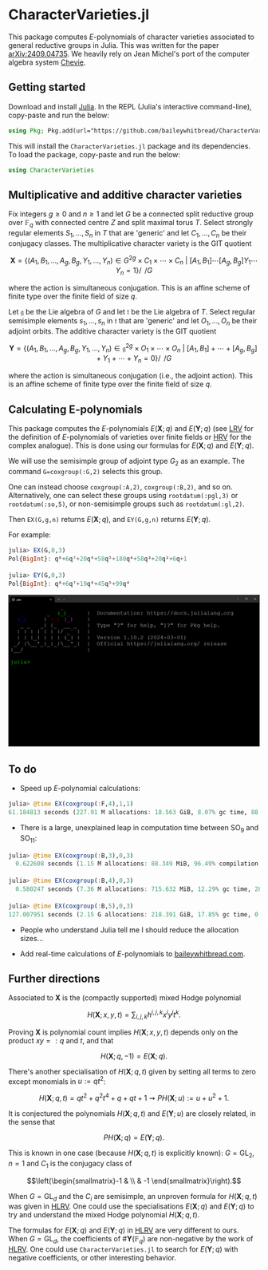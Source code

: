 # CharacterVarieties.jl

This package computes $E$-polynomials of character varieties associated to general reductive groups in Julia. This was written for the paper [arXiv:2409.04735](https://arxiv.org/abs/2409.04735). We heavily rely on Jean Michel's port of the computer algebra system [Chevie](https://github.com/jmichel7/Chevie.jl). 





## Getting started
Download and install [Julia](https://julialang.org/downloads/). In the REPL (Julia's interactive command-line), copy-paste and run the below:

```julia
using Pkg; Pkg.add(url="https://github.com/baileywhitbread/CharacterVarieties.jl")
```

This will install the `CharacterVarieties.jl` package and its dependencies. To load the package, copy-paste and run the below:

```julia
using CharacterVarieties
```





## Multiplicative and additive character varieties
Fix integers $g\geq 0$ and $n\geq 1$ and let $G$ be a connected split reductive group over $\mathbb{F}_q$ with connected centre $Z$ and split maximal torus $T$. Select strongly regular elements $S_1,\ldots,S_n$ in $T$ that are 'generic' and let $C_1,\ldots,C_n$ be their conjugacy classes. The multiplicative character variety is the GIT quotient
```math
\mathbf{X} = \bigg\{(A_1,B_1,\ldots,A_g,B_g,Y_1,\ldots,Y_n)\in G^{2g}\times C_1\times \cdots\times C_n\ \bigg|\ [A_1,B_1]\cdots[A_g,B_g]Y_1\cdots Y_n = 1\bigg\}\bigg/\!\!\!\!\!\bigg/G
```
where the action is simultaneous conjugation. This is an affine scheme of finite type over the finite field of size $q$. 

Let $\mathfrak{g}$ be the Lie algebra of $G$ and let $\mathfrak{t}$ be the Lie algebra of $T$. Select regular semisimple elements $s_1,\ldots,s_n$ in $\mathfrak{t}$ that are 'generic' and let $O_1,\ldots,O_n$ be their adjoint orbits. The additive character variety is the GIT quotient
```math
\mathbf{Y} = \bigg\{(A_1,B_1,\ldots,A_g,B_g,Y_1,\ldots,Y_n)\in \mathfrak{g}^{2g}\times O_1\times \cdots\times O_n\ \bigg|\ [A_1,B_1]+\cdots+[A_g,B_g] + Y_1+ \cdots + Y_n = 0\bigg\}\bigg/\!\!\!\!\!\bigg/G
```
where the action is simultaneous conjugation (i.e., the adjoint action). This is an affine scheme of finite type over the finite field of size $q$.

## Calculating E-polynomials
This package computes the $E$-polynomials $E(\mathbf{X};q)$ and $E(\mathbf{Y};q)$ (see [LRV](https://aif.centre-mersenne.org/articles/10.5802/aif.3540/) for the definition of $E$-polynomials of varieties over finite fields or [HRV](https://link.springer.com/article/10.1007/s00222-008-0142-x) for the complex analogue). This is done using our formulas for $E(\mathbf{X};q)$ and $E(\mathbf{Y};q)$.

We will use the semisimple group of adjoint type $G_2$ as an example. The command `G=coxgroup(:G,2)` selects this group. 

One can instead choose `coxgroup(:A,2)`, `coxgroup(:B,2)`, and so on. Alternatively, one can select these groups using `rootdatum(:pgl,3)` or `rootdatum(:so,5)`, or non-semisimple groups such as `rootdatum(:gl,2)`.

Then `EX(G,g,n)` returns $E(\mathbf{X};q)$, and `EY(G,g,n)` returns $E(\mathbf{Y};q)$.

For example:

```julia
julia> EX(G,0,3)
Pol{BigInt}: q⁸+6q⁷+20q⁶+58q⁵+180q⁴+58q³+20q²+6q+1

julia> EY(G,0,3)
Pol{BigInt}: q⁸+6q⁷+19q⁶+45q⁵+99q⁴
```



![](https://github.com/baileywhitbread/CharacterVarieties.jl/blob/main/animation.gif)


## To do
- Speed up $E$-polynomial calculations:
```julia
julia> @time EX(coxgroup(:F,4),1,1)
61.184813 seconds (227.91 M allocations: 18.563 GiB, 8.07% gc time, 88.52% compilation time)
```



- There is a large, unexplained leap in computation time between $`\mathrm{SO}_9`$ and $`\mathrm{SO}_{11}`$:
```julia
julia> @time EX(coxgroup(:B,3),0,3)
  0.622608 seconds (1.15 M allocations: 88.349 MiB, 96.49% compilation time)

julia> @time EX(coxgroup(:B,4),0,3)
  0.580247 seconds (7.36 M allocations: 715.632 MiB, 12.29% gc time, 28.14% compilation time)

julia> @time EX(coxgroup(:B,5),0,3)
127.007951 seconds (2.15 G allocations: 218.391 GiB, 17.85% gc time, 0.44% compilation time)
```

- People who understand Julia tell me I should reduce the allocation sizes...

- Add real-time calculations of $E$-polynomials to [baileywhitbread.com](https://www.baileywhitbread.com).




## Further directions

Associated to $\mathbf{X}$ is the (compactly supported) mixed Hodge polynomial
```math
H(\mathbf{X};x,y,t) = \sum_{i,j,k} h^{i,j,k} x^i y^j t^k.
```
Proving $\mathbf{X}$ is polynomial count implies $H(\mathbf{X};x,y,t)$ depends only on the product $xy=:q$ and $t$, and that
```math
H(\mathbf{X};q,-1) = E(\mathbf{X};q).
```
There's another specialisation of $H(\mathbf{X};q,t)$ given by setting all terms to zero except monomials in $u:=qt^2$:
```math
H(\mathbf{X};q,t)=qt^2 + q^2t^4 + q + qt + 1 \rightsquigarrow PH(\mathbf{X};u):=u+u^2+1.
```
It is conjectured the polynomials $H(\mathbf{X};q,t)$ and $E(\mathbf{Y};u)$ are closely related, in the sense that
```math
PH(\mathbf{X};q) = E(\mathbf{Y};q).
```
This is known in one case (because $H(\mathbf{X};q,t)$ is explicitly known): $G=\mathrm{GL}_2$, $n=1$ and $C_1$ is the conjugacy class of 
```math
\left(\begin{smallmatrix}-1 & \\ & -1 \end{smallmatrix}\right).
```
When $G=\mathrm{GL}_d$ and the $C_i$ are semisimple, an unproven formula for $H(\mathbf{X};q,t)$ was given in [HLRV](https://projecteuclid.org/journals/duke-mathematical-journal/volume-160/issue-2/Arithmetic-harmonic-analysis-on-character-and-quiver-varieties/10.1215/00127094-1444258.full). One could use the specialisations $E(\mathbf{X};q)$ and $E(\mathbf{Y};q)$ to try and understand the mixed Hodge polynomial $H(\mathbf{X};q,t)$.

The formulas for $E(\mathbf{X};q)$ and $E(\mathbf{Y};q)$ in [HLRV](https://projecteuclid.org/journals/duke-mathematical-journal/volume-160/issue-2/Arithmetic-harmonic-analysis-on-character-and-quiver-varieties/10.1215/00127094-1444258.full) are very different to ours. When $G=\mathrm{GL}_d$, the coefficients of $`\#\mathbf{Y}(\mathbb{F}_q)`$ are non-negative by the work of [HLRV](https://projecteuclid.org/journals/duke-mathematical-journal/volume-160/issue-2/Arithmetic-harmonic-analysis-on-character-and-quiver-varieties/10.1215/00127094-1444258.full). One could use `CharacterVarieties.jl` to search for $E(\mathbf{Y};q)$ with negative coefficients, or other interesting behavior.
